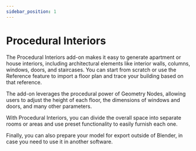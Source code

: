 ```yaml
---
sidebar_position: 1
---
```


# Procedural Interiors

The Procedural Interiors add-on makes it easy to generate apartment or house interiors, including architectural elements like interior walls, columns, windows, doors, and staircases. You can start from scratch or use the Reference feature to import a floor plan and trace your building based on that reference.

The add-on leverages the procedural power of Geometry Nodes, allowing users to adjust the height of each floor, the dimensions of windows and doors, and many other parameters.

With Procedural Interiors, you can divide the overall space into separate rooms or areas and use preset functionality to easily furnish each one.

Finally, you can also prepare your model for export outside of Blender, in case you need to use it in another software.
